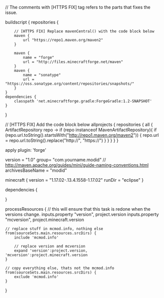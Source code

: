 // The comments with [HTTPS FIX] tag refers to the parts that fixes the issue.

buildscript {
    repositories {

        // [HTTPS FIX] Replace mavenCentral() with the code block below
        maven {
            url "https://repo1.maven.org/maven2" 
        }

        maven {
            name = "forge"
            url = "http://files.minecraftforge.net/maven"
        }
        maven {
            name = "sonatype"
            url = "https://oss.sonatype.org/content/repositories/snapshots/"
        }
    }
    dependencies {
        classpath 'net.minecraftforge.gradle:ForgeGradle:1.2-SNAPSHOT'
    }
}

// [HTTPS FIX] Add the code block below
allprojects {
    repositories {
        all { ArtifactRepository repo ->
            if (repo instanceof MavenArtifactRepository){
                if (repo.url.toString().startsWith("http://repo1.maven.org/maven2")) {
                    repo.url = repo.url.toString().replace("http://", "https://")
                }
            }
        }
    }
}

apply plugin: 'forge'

version = "1.0"
group= "com.yourname.modid" // http://maven.apache.org/guides/mini/guide-naming-conventions.html
archivesBaseName = "modid"

minecraft {
    version = "1.17.02-.13.4.1558-1.17.02"
    runDir = "eclipse"
}

dependencies {

}

processResources
{
    // this will ensure that this task is redone when the versions change.
    inputs.property "version", project.version
    inputs.property "mcversion", project.minecraft.version

    // replace stuff in mcmod.info, nothing else
    from(sourceSets.main.resources.srcDirs) {
        include 'mcmod.info'
                
        // replace version and mcversion
        expand 'version':project.version, 'mcversion':project.minecraft.version
    }
        
    // copy everything else, thats not the mcmod.info
    from(sourceSets.main.resources.srcDirs) {
        exclude 'mcmod.info'
    }
}
